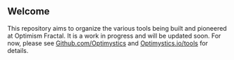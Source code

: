 ## Welcome

This repository aims to organize the various tools being built and pioneered at Optimism Fractal. It is a work in progress and will be updated soon. For now, please see [Github.com/Optimystics](https://github.com/Optimystics) and [Optimystics.io/tools](https://optimystics.io/tools) for details.

